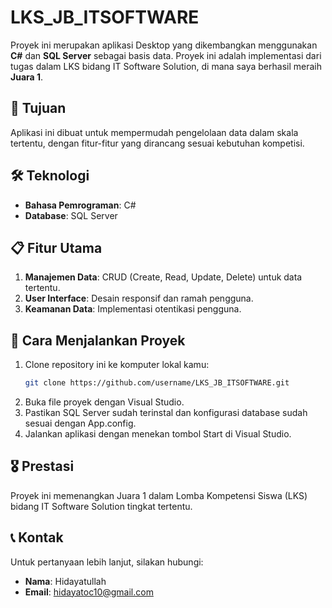 # LKS_JB_ITSOFTWARE  

Proyek ini merupakan aplikasi Desktop yang dikembangkan menggunakan **C#** dan **SQL Server** sebagai basis data. Proyek ini adalah implementasi dari tugas dalam LKS bidang IT Software Solution, di mana saya berhasil meraih **Juara 1**.  

## 🎯 Tujuan  
Aplikasi ini dibuat untuk mempermudah pengelolaan data dalam skala tertentu, dengan fitur-fitur yang dirancang sesuai kebutuhan kompetisi.  

## 🛠️ Teknologi  
- **Bahasa Pemrograman**: C#  
- **Database**: SQL Server  

## 📋 Fitur Utama  
1. **Manajemen Data**: CRUD (Create, Read, Update, Delete) untuk data tertentu.  
2. **User Interface**: Desain responsif dan ramah pengguna.  
3. **Keamanan Data**: Implementasi otentikasi pengguna.  

## 🚀 Cara Menjalankan Proyek  
1. Clone repository ini ke komputer lokal kamu:  
   ```bash
   git clone https://github.com/username/LKS_JB_ITSOFTWARE.git
2. Buka file proyek dengan Visual Studio.
3. Pastikan SQL Server sudah terinstal dan konfigurasi database sudah sesuai dengan App.config.
4. Jalankan aplikasi dengan menekan tombol Start di Visual Studio.

## 🎖️ Prestasi
Proyek ini memenangkan Juara 1 dalam Lomba Kompetensi Siswa (LKS) bidang IT Software Solution tingkat tertentu.

## 📞 Kontak
Untuk pertanyaan lebih lanjut, silakan hubungi:
- **Nama**: Hidayatullah
- **Email**: hidayatoc10@gmail.com  
